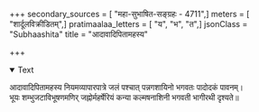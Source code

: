+++
secondary_sources = [ "महा-सुभाषित-सङ्ग्रहः - 4711",]
meters = [ "शार्दूलविक्रीडितम्",]
pratimaalaa_letters = [ "य", "भ", "त",]
jsonClass = "Subhaashita"
title = "आदावादिपितामहस्य"

+++

<details open><summary>Text</summary>

आदावादिपितामहस्य नियमव्यापारपात्रे जलं पश्चात् पन्नगशायिनो भगवतः पादोदकं पावनम्।  
भूयः शम्भुजटाविभूषणमणिर् जह्नोर्महर्षेरियं कन्या कल्मषनाशिनी भगवती भागीरथी दृश्यते॥
</details>
